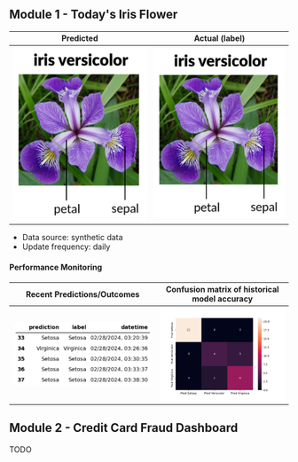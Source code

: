 
## Module 1 - Today's Iris Flower 

| Predicted | Actual (label) |
|--------|-------|
| ![Iris](https://raw.githubusercontent.com/ptoczko/serverless-ml-course/main/assets/latest_iris.png) | ![Iris](https://raw.githubusercontent.com/ptoczko/serverless-ml-course/main/assets/actual_iris.png) |

 * Data source: synthetic data
 * Update frequency: daily

#### Performance Monitoring 

| Recent Predictions/Outcomes | Confusion matrix of historical model accuracy|
|--------|-------|
| ![Recent predictions](https://raw.githubusercontent.com/ptoczko/serverless-ml-course/main/assets/df_recent.png) | ![Confusion Matrix](https://raw.githubusercontent.com/ptoczko/serverless-ml-course/main/assets/confusion_matrix.png) |


## Module 2 - Credit Card Fraud Dashboard


TODO
